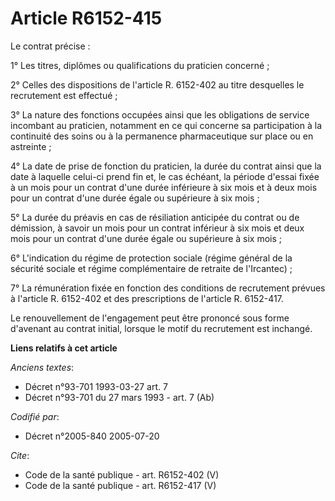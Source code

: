 # Article R6152-415

Le contrat précise :

1° Les titres, diplômes ou qualifications du praticien concerné ;

2° Celles des dispositions de l'article R. 6152-402 au titre desquelles le recrutement est effectué ;

3° La nature des fonctions occupées ainsi que les obligations de service incombant au praticien, notamment en ce qui concerne
sa participation à la continuité des soins ou à la permanence pharmaceutique sur place ou en astreinte ;

4° La date de prise de fonction du praticien, la durée du contrat ainsi que la date à laquelle celui-ci prend fin et, le cas
échéant, la période d'essai fixée à un mois pour un contrat d'une durée inférieure à six mois et à deux mois pour un contrat
d'une durée égale ou supérieure à six mois ;

5° La durée du préavis en cas de résiliation anticipée du contrat ou de démission, à savoir un mois pour un contrat inférieur
à six mois et deux mois pour un contrat d'une durée égale ou supérieure à six mois ;

6° L'indication du régime de protection sociale (régime général de la sécurité sociale et régime complémentaire de retraite
de l'Ircantec) ;

7° La rémunération fixée en fonction des conditions de recrutement prévues à l'article R. 6152-402 et des prescriptions de
l'article R. 6152-417.

Le renouvellement de l'engagement peut être prononcé sous forme d'avenant au contrat initial, lorsque le motif du recrutement
est inchangé.

**Liens relatifs à cet article**

_Anciens textes_:

  - Décret n°93-701 1993-03-27 art. 7
  - Décret n°93-701 du 27 mars 1993 - art. 7 (Ab)

_Codifié par_:

  - Décret n°2005-840 2005-07-20

_Cite_:

  - Code de la santé publique - art. R6152-402 (V)
  - Code de la santé publique - art. R6152-417 (V)
